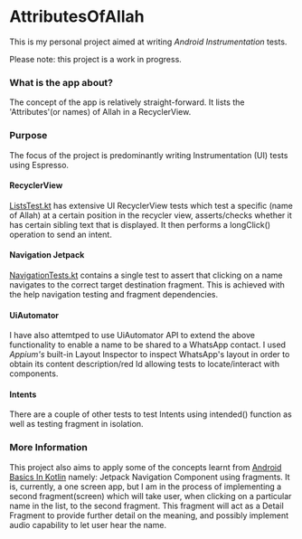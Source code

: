 # AttributesOfAllah
This is my personal project aimed at writing _Android Instrumentation_ tests.

Please note: this project is a work in progress. 

### What is the app about? ###

The concept of the app is relatively straight-forward. It lists the 'Attributes'(or names) of Allah in a RecyclerView.

### Purpose ###

The focus of the project is predominantly writing Instrumentation (UI) tests using Espresso. 

#### RecyclerView ####
[ListsTest.kt](/app/src/androidTest/java/com/example/andriod/attributesofallah/ListsTests.kt "ListsTest title") has extensive UI RecyclerView tests which test a specific (name of Allah) at a certain position in the recycler view, asserts/checks whether it has certain sibling text that is displayed. It then performs a longClick() operation to send an intent.

#### Navigation Jetpack ####
[NavigationTests.kt](/app/src/androidTest/java/com/example/andriod/attributesofallah/NavigationTests.kt "NavigationTests title") contains a single test to assert that clicking on a name navigates to the correct target destination fragment. This is achieved with the help navigation testing and fragment dependencies. 

#### UiAutomator ####
I have also attemtped to use UiAutomator API to extend the above functionality to enable a name to be shared to a WhatsApp contact. 
I used _Appium's_ built-in Layout Inspector to inspect WhatsApp's layout in order to obtain its content description/red Id allowing tests to locate/interact with components.

#### Intents ####
There are a couple of other tests to test Intents using intended() function as well as testing fragment in isolation.

### More Information ###
This project also aims to apply some of the concepts learnt from [Android Basics In Kotlin](https://github.com/azzumw/GoogleDeveloper) namely: Jetpack Navigation Component using fragments. It is, currently, a one screen app, but I am in the process of implementing a second fragment(screen) which will take user, when clicking on a particular name in the list, to the second fragment. This fragment will act as a Detail Fragment to provide further detail on the meaning, and possibly implement audio capability to let user hear the name.
